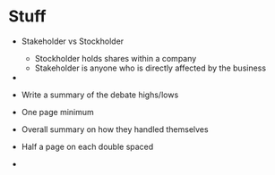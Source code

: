 
# Stuff

- Stakeholder vs Stockholder
	- Stockholder holds shares within a company
	- Stakeholder is anyone who is directly affected by the business

- 


- Write a summary of the debate highs/lows
- One page minimum
- Overall summary on how they handled themselves
- Half a page on each double spaced
- 